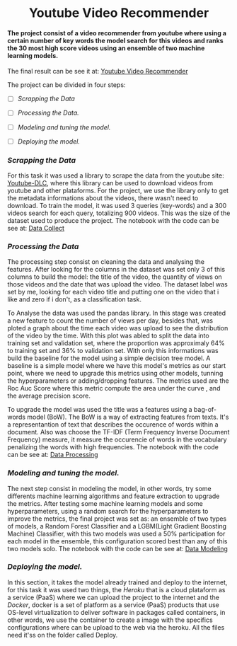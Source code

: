 <h1 align="center">Youtube Video Recommender</h1>
 
#### The project consist of a video recommender from youtube where using a certain number of key words the model search for this videos and ranks the 30 most high score videos using an ensemble of two machine learning models.

The final result can be see it at: [Youtube Video Recommender](https://powerful-plains-65681.herokuapp.com/)




The project can be divided in four steps:
- [ ] *Scrapping the Data*
- [ ] *Processing the Data.*
- [ ] *Modeling and tuning the model.*
- [ ] *Deploying the model.*



### *Scrapping the Data*

For this task it was used a library to scrape the data from the youtube site: [Youtube-DLC](https://github.com/blackjack4494/yt-dlc), where this library can be used to download videos from youtube and other plataforms. For the project, we use the library only to get the metadata informations about the videos, there wasn't need to download. To train the model, it was used 3 queries (key-words) and a  300 videos search for each query, totalizing 900 videos. This was the size of the dataset used to produce the project. The notebook with the code can be see at: [Data Collect](https://github.com/rodrigoamorimml/Youtube-Video-Recommender-/blob/main/Data%20Collect.ipynb)


### *Processing the Data*

The processing step consist on cleaning the data and analysing the features. After looking for the columns in the dataset was set only 3 of this columns to build the model: the title of the video, the quantity of views on those videos and the date that was upload the video. The dataset label was set by me, looking for each video title and putting one on the video that i like and zero if i don't, as a classification task.

To Analyse the data was used the pandas library. In this stage was created a new feature to count the number of views per day, besides that, was ploted a graph about the time each video was upload to see the distribution of the video by the time. With this plot was abled to split the data into training set and validation set, where the proportion was approximaly 64% to training set and 36% to validation set. With only this informations was build the baseline for the model using a simple decision tree model. A baseline is a simple model where we have this model's metrics as our start point, where we need to upgrade this metrics using other models, tunning the hyperparameters or adding/dropping features. The metrics used are the Roc Auc Score where this metric compute the area under the curve , and the average precision score.

To upgrade the model was used the title was a features using a bag-of-words model (BoW). The BoW is a way of extracting features from texts. It's a representantion of text that describes the occurence of words within a document. Also was choose the TF-IDF (Term Frequency Inverse Document Frequency)  measure, it measure the occurencie of words in the vocabulary penalizing the words with high frequencies. The notebook with the code can be see at: [Data Processing](https://github.com/rodrigoamorimml/Youtube-Video-Recommender-/blob/main/Data%20Processing.ipynb)


### *Modeling and tuning the model.*


The next step  consist in modeling the model, in other words,  try some differents machine learning algorithms and feature extraction to upgrade the metrics. After testing some machine learning models and some hyperparameters, using a random search for the hyperparameters to improve the metrics, the final project was set as: an ensemble of two types of models, a Random Forest Classifier and a LGBM(Light Gradient Boosting Machine) Classifier, with this two models was used a 50% participation for each model in the ensemble, this configuration scored best than any of this two models solo. The notebook with the code can be see at: [Data Modeling](https://github.com/rodrigoamorimml/Youtube-Video-Recommender-/blob/main/Data%20Modeling.ipynb)



### *Deploying the model.*


In this section, it takes the model already trained and deploy to the internet, for this task it was used two things, the *Heroku* that is a cloud plataform as a service (PaaS) where we can upload the project to the internet and the *Docker*, docker is  a set of platform as a service (PaaS) products that use OS-level virtualization to deliver software in packages called containers, in other words, we use the container to create a image with the specifics configurations where can be upload to the web via the heroku. All the files need it'ss on the folder called Deploy.


